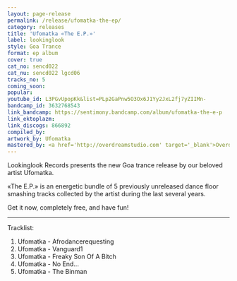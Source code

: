 ```yaml
---
layout: page-release
permalink: /release/ufomatka-the-ep/
category: releases
title: 'Ufomatka «The E.P.»'
label: lookinglook
style: Goa Trance
format: ep album
cover: true
cat_no: sencd022
cat_nu: sencd022 lgcd06
tracks_no: 5
coming_soon: 
popular: 
youtube_id: L3PGvUpopKk&list=PLp2GaPnw5O3Ox6J1Yy2JxL2fj7yZIIMn-
bandcamp_id: 3632768543
link_bandcamp: https://sentimony.bandcamp.com/album/ufomatka-the-e-p
link_ektoplazm: 
link_discogs: 866892
compiled_by: 
artwork_by: Ufomatka
mastered_by: <a href='http://overdreamstudio.com' target='_blank'>Overdream Studio</a>
---
```


Lookinglook Records presents the new Goa trance release by our beloved artist Ufomatka.

«The E.P.» is an energetic bundle of 5 previously unreleased dance floor smashing tracks collected by the artist during the last several years.

Get it now, completely free, and have fun!

---
Tracklist:

01. Ufomatka - Afrodancerequesting
02. Ufomatka - Vanguard1
03. Ufomatka - Freaky Son Of A Bitch
04. Ufomatka - No End...
05. Ufomatka - The Binman
